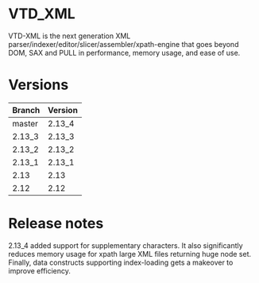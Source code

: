 # VTD_XML
VTD-XML is the next generation XML parser/indexer/editor/slicer/assembler/xpath-engine that goes beyond DOM, SAX and PULL in performance, memory usage, and ease of use.

# Versions 
|Branch | Version |
|-------|---------|
|master |2.13_4   |
|2.13_3  |2.13_3   |
|2.13_2  |2.13_2   |
|2.13_1  |2.13_1   |
|2.13  |2.13   |
|2.12  |2.12   |

# Release notes
2.13_4 added support for supplementary characters. It also significantly reduces memory usage for xpath large XML files returning
huge node set. Finally, data constructs supporting index-loading gets a makeover to improve efficiency.
